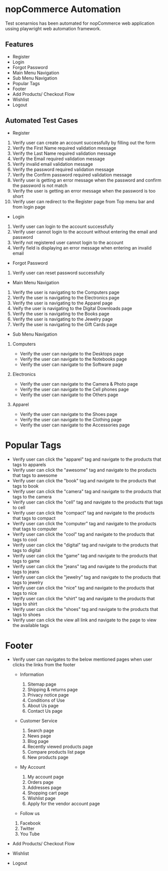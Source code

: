 # nopCommerce Automation

Test scenarnios has been automated for nopCommerce web application ussing playwright web automation framework.

## Features
- Register
- Login
- Forgot Password
- Main Menu Navigation
- Sub Menu Navigation
- Popular Tags
- Footer
- Add Products/ Checkout Flow
- Wishlist
- Logout

## Automated Test Cases
- Register
1. Verify user can create an account successfully by filling out the form
2. Verify the First Name required validation message
3. Verify the Last Name required validation message
4. Verify the Email required validation message 
5. Verify invalid email validation message
6. Verify the password required validation message
7. Verify the Confirm password required validation message
8. Verify user is getting an error message when the password and confirm the password is not match
9. Verify the user is getting an error message when the password is too short
10. Verify user can redirect to the Register page from Top menu bar and from login page

- Login
1. Verify user can login to the account successfully
2. Verify user cannot login to the account without entering the email and password
3. Verify not registered user cannot login to the account
4. Verify field is displaying an error message when entering an invalid email

- Forgot Password
1. Verify user can reset password successfully
   
- Main Menu Navigation
1. Verify the user is navigating to the Computers page
2. Verify the user is navigating to the Electronics page
3. Verify the user is navigating to the Apparel page
4. Veify the user is navigating to the Digital Downloads page
5. Verify the user is navigating to the Books page
6. Verify the user is navigating to the Jewelry page
7. Verify the user is navigating to the Gift Cards page


- Sub Menu Navigation
1. Computers
   -  Verify the user can navigate to the Desktops page
   -  Verify the user can navigate to the Notebooks page
   -  Verify the user can navigate to the Software page
   
2. Electronics
   -  Verify the user can navigate to the Camera & Photo page
   -  Verify the user can navigate to the Cell phones page
   -  Verify the user can navigate to the Others page
   
3. Apparel
   -  Verify the user can navigate to the Shoes page
   -  Verify the user can navigate to the Clothing page
   -  Verify the user can navigate to the Accessories page


# Popular Tags 

- Verify user can click the "apparel" tag and navigate to the products that tags to apparels
- Verify user can click the "awesome" tag and navigate to the products that tags to awesome
- Verify user can click the "book" tag and navigate to the products that tags to book
- Verify user can click the "camera" tag and navigate to the products that tags to the camera
- Verify user can click the "cell" tag and navigate to the products that tags to cell
- Verify user can click the "compact" tag and navigate to the products that tags to compact
- Verify user can click the "computer" tag and navigate to the products that tags to computer
- Verify user can click the "cool" tag and navigate to the products that tags to cool
- Verify user can click the "digital" tag and navigate to the products that tags to digital
- Verify user can click the "game" tag and navigate to the products that tags to game
- Verify user can click the "jeans" tag and navigate to the products that tags to jeans
- Verify user can click the "jewelry" tag and navigate to the products that tags to jewelry
- Verify user can click the "nice" tag and navigate to the products that tags to nice
- Verify user can click the "shirt" tag and navigate to the products that tags to shirt
- Verify user can click the "shoes" tag and navigate to the products that tags to shoes
- Verify user can click the view all link and navigate to the page to view the available tags

# Footer
- Verify user can navigates to the below mentioned pages when user clicks the links from the footer
  - Information
    1. Sitemap page
    2. Shipping & returns page
    3. Privacy notice page
    4. Conditions of Use
    5. About Us page
    6. Contact Us page
       
  - Customer Service 
    1. Search page
    2. News page
    3. Blog page
    4. Recently viewed products page
    5. Compare products list page
    6. New products page
       
  - My Account
    1. My account page
    2. Orders page
    3. Addresses page
    4. Shopping cart page
    5. Wishlist page
    6. Apply for the vendor account page
       
  - Follow us
   1. Facebook 
   2. Twitter
   3. You Tube
      
- Add Products/ Checkout Flow
- Wishlist
- Logout






